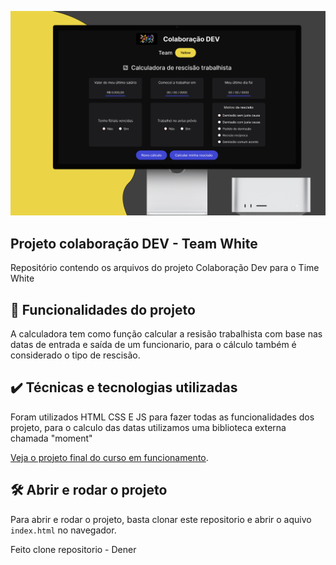 ![Calculadora rescisao trabalhista](calculadora-rescisao/assets/cover.png)


## Projeto colaboração DEV - Team White
Repositório contendo os arquivos do projeto Colaboração Dev para o Time White 

## 🔨 Funcionalidades do projeto

A calculadora tem como função calcular a resisão trabalhista com base nas datas de entrada e saída de um funcionario, para o cálculo também é considerado o tipo de rescisão.

## ✔️ Técnicas e tecnologias utilizadas

Foram utilizados HTML CSS E JS para fazer todas as funcionalidades dos projeto, para o calculo das datas utilizamos uma biblioteca externa chamada "moment"


[Veja o projeto final do curso em funcionamento](link).

## 🛠️ Abrir e rodar o projeto

Para abrir e rodar o projeto, basta clonar este repositorio e abrir o aquivo `index.html` no navegador.

Feito clone repositorio - Dener 
